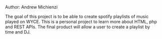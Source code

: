 Author: Andrew Michienzi

The goal of this project is to be able to create spotify playlists of music played on WYCE. This is a personal project to learn more about HTML, php and REST APIs. The final product will allow a user to create a playlist by time and DJ.
